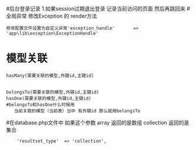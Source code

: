 #后台登录记录
    1.如果session过期退出登录 记录当前访问的页面 然后再跳回来
#全局异常
    修改Exception 的 render方法
    
    修改配置文件设置为自定义异常'exception_handle'       => 'app\lib\exception\ExceptionHandle'
   
# 模型关联
    hasMany(需要关联的模型,外键id,主键id)
    
    
    belongsTo(需要关联的模型,外键id,主键id)
    hasOne(需要关联的模型,外键id,主键id)
    #belongsTo和hasOne什么时候用
       当前关联的模型（当前表）当中 有外键id 那么就用belongsTo
#在database.php文件中
    如果这个参数
        array 返回的是数组
        collection 返回的是集合
        
        'resultset_type'  => 'collection',